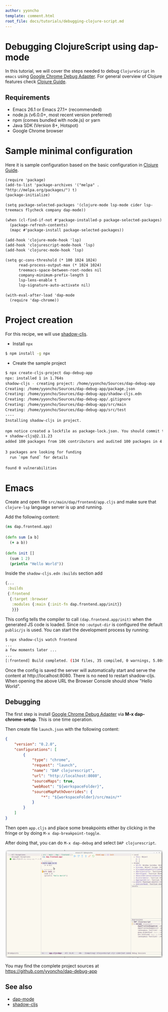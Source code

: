 ```yaml
---
author: yyoncho
template: comment.html
root_file: docs/tutorials/debugging-clojure-script.md
---
```

# Debugging ClojureScript using dap-mode

In this tutorial, we will cover the steps needed to debug `ClojureScript` in
`emacs` using [Google Chrome Debug Adapter](https://github.com/microsoft/vscode-chrome-debug). For general overview of Clojure
features check [Clojure Guide](clojure-guide.md).


## Requirements
* Emacs 26.1 or Emacs 27.1+ (recommended)
* node.js (v6.0.0+, most recent version preferred)
* npm (comes bundled with node.js) or yarn
* Java SDK (Version 8+, Hotspot)
* Google Chrome browser

# Sample minimal configuration

Here it is sample configuration based on the basic configuration in [Clojure Guide](clojure-guide.md).

``` emacs-lisp
(require 'package)
(add-to-list 'package-archives '("melpa" . "http://melpa.org/packages/") t)
(package-initialize)

(setq package-selected-packages '(clojure-mode lsp-mode cider lsp-treemacs flycheck company dap-mode))

(when (cl-find-if-not #'package-installed-p package-selected-packages)
  (package-refresh-contents)
  (mapc #'package-install package-selected-packages))

(add-hook 'clojure-mode-hook 'lsp)
(add-hook 'clojurescript-mode-hook 'lsp)
(add-hook 'clojurec-mode-hook 'lsp)

(setq gc-cons-threshold (* 100 1024 1024)
      read-process-output-max (* 1024 1024)
      treemacs-space-between-root-nodes nil
      company-minimum-prefix-length 1
      lsp-lens-enable t
      lsp-signature-auto-activate nil)

(with-eval-after-load 'dap-mode
  (require 'dap-chrome))
```

# Project creation

For this recipe, we will use [shadow-cljs](https://github.com/thheller/shadow-cljs).

* Install `npx`

``` bash
$ npm install -g npx
```

* Create the sample project
``` bash
$ npx create-cljs-project dap-debug-app
npx: installed 1 in 1.764s
shadow-cljs - creating project: /home/yyoncho/Sources/dap-debug-app
Creating: /home/yyoncho/Sources/dap-debug-app/package.json
Creating: /home/yyoncho/Sources/dap-debug-app/shadow-cljs.edn
Creating: /home/yyoncho/Sources/dap-debug-app/.gitignore
Creating: /home/yyoncho/Sources/dap-debug-app/src/main
Creating: /home/yyoncho/Sources/dap-debug-app/src/test
----
Installing shadow-cljs in project.

npm notice created a lockfile as package-lock.json. You should commit this file.
+ shadow-cljs@2.11.23
added 100 packages from 106 contributors and audited 100 packages in 4.831s

3 packages are looking for funding
  run `npm fund` for details

found 0 vulnerabilities
```

# Emacs

Create and open file `src/main/dap/frontend/app.cljs` and make sure that `clojure-lsp` language
server is up and running.

Add the following content:

```clojure
(ns dap.frontend.app)

(defn sum [a b]
  (+ a b))

(defn init []
  (sum 1 2)
  (println "Hello World"))
```

Inside the `shadow-cljs.edn` `:builds` section add

```clojure
{...
 :builds
 {:frontend
  {:target :browser
   :modules {:main {:init-fn dap.frontend.app/init}}
   }}}
```

This config tells the compiler to call `(dap.frontend.app/init)` when the
generated JS code is loaded. Since no `:output-dir` is configured the default
`public/js` is used. You can start the development process by running:

``` bash
$ npx shadow-cljs watch frontend
...
a few moments later ...
...
[:frontend] Build completed. (134 files, 35 compiled, 0 warnings, 5.80s)
```

Once the config is saved the server will automatically start and serve the
content at http://localhost:8080. There is no need to restart shadow-cljs. When
opening the above URL the Browser Console should show "Hello World".


## Debugging

The first step is install [Google Chrome Debug Adapter](https://github.com/microsoft/vscode-chrome-debug) via **M-x dap-chrome-setup**. This is one time operation.

Then create file `launch.json` with the following content:

```json
{
    "version": "0.2.0",
    "configurations": [
        {
            "type": "chrome",
            "request": "launch",
            "name": "DAP clojurescript",
            "url": "http://localhost:8080",
            "sourceMaps": true,
            "webRoot": "${workspaceFolder}",
            "sourceMapPathOverrides": {
                "*": "${workspaceFolder}/src/main/*"
            }
        }
    ]
}
```

Then open `app.cljs` and place some breakpoints either by clicking in the fringe
or by doing `M-x dap-breakpoint-toggle`.

After doing that, you can do `M-x dap-debug` and select `DAP clojurescript`.

![debugging](images/debugging-clojurescript.png "dap-mode")

You may find the complete project sources at https://github.com/yyoncho/dap-debug-app

## See also
- [dap-mode](https://github.com/emacs-lsp/dap-mode)
- [shadow-cljs](https://github.com/thheller/shadow-cljs)
